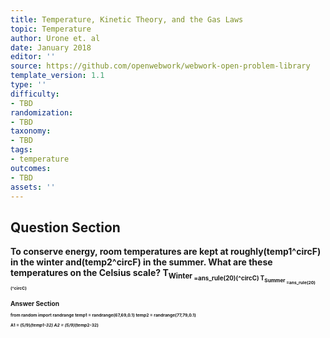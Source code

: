 ```yaml
---
title: Temperature, Kinetic Theory, and the Gas Laws
topic: Temperature
author: Urone et. al
date: January 2018
editor: ''
source: https://github.com/openwebwork/webwork-open-problem-library
template_version: 1.1
type: ''
difficulty:
- TBD
randomization:
- TBD
taxonomy:
- TBD
tags:
- temperature
outcomes:
- TBD
assets: ''
---
```


## Question Section 

<b>
To conserve energy, room temperatures are kept at roughly(temp1^circF) in the winter and(temp2^circF) in the summer. What are these temperatures on the Celsius scale?
T<sub>Winter<sub> =ans_rule(20)(^circC)
T<sub>Summer<sub> =ans_rule(20)(^circC)



## Answer Section

from random import randrange
temp1 = randrange(67,69,0.1)
temp2 = randrange(77,79,0.1)

A1 = (5/9)*(temp1-32)
A2 = (5/9)*(temp2-32)